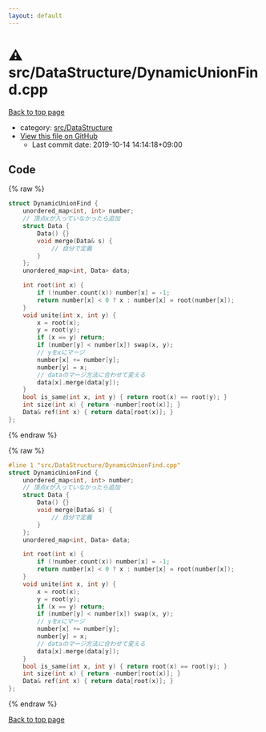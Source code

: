 ```yaml
---
layout: default
---
```


<!-- mathjax config similar to math.stackexchange -->
<script type="text/javascript" async
  src="https://cdnjs.cloudflare.com/ajax/libs/mathjax/2.7.5/MathJax.js?config=TeX-MML-AM_CHTML">
</script>
<script type="text/x-mathjax-config">
  MathJax.Hub.Config({
    TeX: { equationNumbers: { autoNumber: "AMS" }},
    tex2jax: {
      inlineMath: [ ['$','$'] ],
      processEscapes: true
    },
    "HTML-CSS": { matchFontHeight: false },
    displayAlign: "left",
    displayIndent: "2em"
  });
</script>

<script type="text/javascript" src="https://cdnjs.cloudflare.com/ajax/libs/jquery/3.4.1/jquery.min.js"></script>
<script src="https://cdn.jsdelivr.net/npm/jquery-balloon-js@1.1.2/jquery.balloon.min.js" integrity="sha256-ZEYs9VrgAeNuPvs15E39OsyOJaIkXEEt10fzxJ20+2I=" crossorigin="anonymous"></script>
<script type="text/javascript" src="../../../assets/js/copy-button.js"></script>
<link rel="stylesheet" href="../../../assets/css/copy-button.css" />


# :warning: src/DataStructure/DynamicUnionFind.cpp

<a href="../../../index.html">Back to top page</a>

* category: <a href="../../../index.html#e73c6b5872115ad0f2896f8e8476ef39">src/DataStructure</a>
* <a href="{{ site.github.repository_url }}/blob/master/src/DataStructure/DynamicUnionFind.cpp">View this file on GitHub</a>
    - Last commit date: 2019-10-14 14:14:18+09:00




## Code

<a id="unbundled"></a>
{% raw %}
```cpp
struct DynamicUnionFind {
    unordered_map<int, int> number;
    // 頂点xが入っていなかったら追加
    struct Data {
        Data() {}
        void merge(Data& s) {
            // 自分で定義
        }
    };
    unordered_map<int, Data> data;

    int root(int x) {
        if (!number.count(x)) number[x] = -1;
        return number[x] < 0 ? x : number[x] = root(number[x]);
    }
    void unite(int x, int y) {
        x = root(x);
        y = root(y);
        if (x == y) return;
        if (number[y] < number[x]) swap(x, y);
        // yをxにマージ
        number[x] += number[y];
        number[y] = x;
        // dataのマージ方法に合わせて変える
        data[x].merge(data[y]);
    }
    bool is_same(int x, int y) { return root(x) == root(y); }
    int size(int x) { return -number[root(x)]; }
    Data& ref(int x) { return data[root(x)]; }
};

```
{% endraw %}

<a id="bundled"></a>
{% raw %}
```cpp
#line 1 "src/DataStructure/DynamicUnionFind.cpp"
struct DynamicUnionFind {
    unordered_map<int, int> number;
    // 頂点xが入っていなかったら追加
    struct Data {
        Data() {}
        void merge(Data& s) {
            // 自分で定義
        }
    };
    unordered_map<int, Data> data;

    int root(int x) {
        if (!number.count(x)) number[x] = -1;
        return number[x] < 0 ? x : number[x] = root(number[x]);
    }
    void unite(int x, int y) {
        x = root(x);
        y = root(y);
        if (x == y) return;
        if (number[y] < number[x]) swap(x, y);
        // yをxにマージ
        number[x] += number[y];
        number[y] = x;
        // dataのマージ方法に合わせて変える
        data[x].merge(data[y]);
    }
    bool is_same(int x, int y) { return root(x) == root(y); }
    int size(int x) { return -number[root(x)]; }
    Data& ref(int x) { return data[root(x)]; }
};

```
{% endraw %}

<a href="../../../index.html">Back to top page</a>


